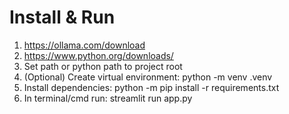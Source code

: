 # Install & Run
1. https://ollama.com/download 
2. https://www.python.org/downloads/
3. Set path or python path to project root
4. (Optional) Create virtual environment: python -m venv .venv
5. Install dependencies: python -m pip install -r requirements.txt
6. In terminal/cmd run: streamlit run app.py
